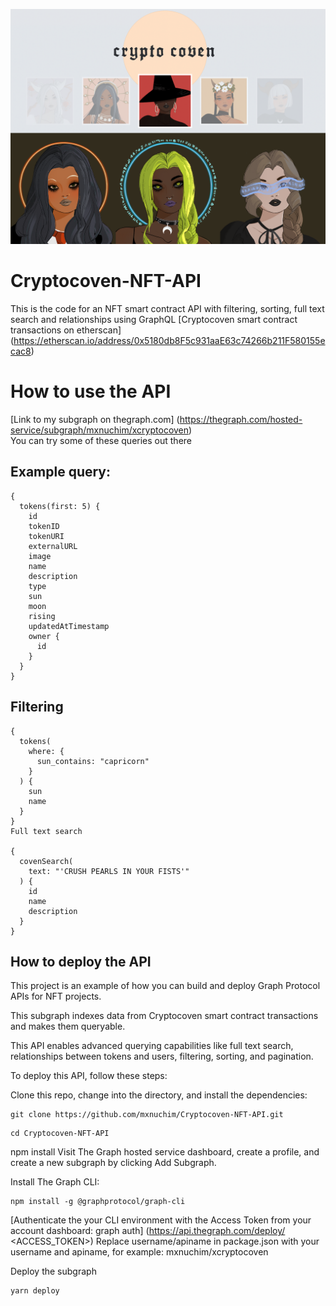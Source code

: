 ![Alt text](https://github.com/mxnuchim/Cryptocoven-NFT-API/blob/main/headerimage.png)

# Cryptocoven-NFT-API
This is the code for an NFT smart contract API with filtering, sorting, full text search and relationships using GraphQL
[Cryptocoven smart contract transactions on etherscan] (https://etherscan.io/address/0x5180db8F5c931aaE63c74266b211F580155ecac8) 

# How to use the API
[Link to my subgraph on thegraph.com] (https://thegraph.com/hosted-service/subgraph/mxnuchim/xcryptocoven) <br />
You can try some of these queries out there

## Example query:

```
{
  tokens(first: 5) {
    id
    tokenID
    tokenURI
    externalURL
    image 
    name 
    description
    type 
    sun 
    moon 
    rising 
    updatedAtTimestamp 
    owner {
      id 
    }
  }
}
```
## Filtering

```
{
  tokens(
    where: {
      sun_contains: "capricorn"
    }
  ) {
    sun 
    name
  }
}
Full text search

{
  covenSearch(
    text: "'CRUSH PEARLS IN YOUR FISTS'"
  ) {
    id
    name
    description
  }
}
```
## How to deploy the API
This project is an example of how you can build and deploy Graph Protocol APIs for NFT projects.

This subgraph indexes data from Cryptocoven smart contract transactions and makes them queryable.

This API enables advanced querying capabilities like full text search, relationships between tokens and users, filtering, sorting, and pagination.

To deploy this API, follow these steps:

Clone this repo, change into the directory, and install the dependencies:
``` 
git clone https://github.com/mxnuchim/Cryptocoven-NFT-API.git
```

```
cd Cryptocoven-NFT-API
```

npm install
Visit The Graph hosted service dashboard, create a profile, and create a new subgraph by clicking Add Subgraph.

Install The Graph CLI:

```
npm install -g @graphprotocol/graph-cli
```
[Authenticate the your CLI environment with the Access Token from your account dashboard:
graph auth] (https://api.thegraph.com/deploy/ <ACCESS_TOKEN>)
Replace username/apiname in package.json with your username and apiname, for example: mxnuchim/xcryptocoven

Deploy the subgraph

```
yarn deploy
```
